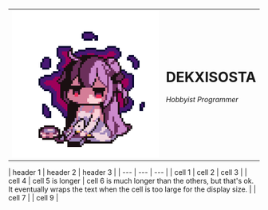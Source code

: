 <table>
  <tr>
    <td style="border: 0;">
      <img src="./azurlane_unicorn.gif" width="300">
    </td>
    <td style="border: 0;" colspan="2">
      <h1>DEKXISOSTA</h1>
      <h6>Hobbyist Programmer</h6>
    </td>
  </tr>
</table>
| header 1 | header 2 | header 3 |
| ---      | ---      | ---      |
| cell 1   | cell 2   | cell 3   |
| cell 4 | cell 5 is longer | cell 6 is much longer than the others, but that's ok. It eventually wraps the text when the cell is too large for the display size. |
| cell 7   |          | cell 9   |

<!---
Dekxisosta/Dekxisosta is a ✨ special ✨ repository because its `README.md` (this file) appears on your GitHub profile.
You can click the Preview link to take a look at your changes.
--->
